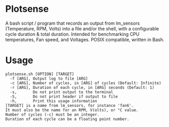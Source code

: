 # Plotsense
A bash script / program that records an output from lm_sensors (Temperature, RPM, Volts) into a file and/or the shell, with a configurable cycle duration &amp; total duration. Intended for benchmarking CPU temperatures, Fan speed, and Voltages. POSIX compatible, written in Bash.

# Usage
```
plotsense.sh [OPTION] [TARGET]
  -f [ARG],	Output log to file [ARG]
  -c [ARG],	Number of cycles, in [ARG] of cycles (Default: Infinite)
  -r [ARG],	Duration of each cycle, in [ARG] seconds (Default: 1)
  -s,		Do not print output to the terminal
  -S,		Do not print header if output to file
  -h,		Print this usage information
[TARGET] is a name from lm_sensors, for instance 'fan6'.
It must also be the name for an RPM, V(olts), or °C value.
Number of cycles (-c) must be an integer.
Duration of each cycle can be a floating point number.
```
